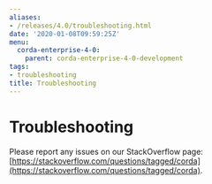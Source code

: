 ```yaml
---
aliases:
- /releases/4.0/troubleshooting.html
date: '2020-01-08T09:59:25Z'
menu:
  corda-enterprise-4-0:
    parent: corda-enterprise-4-0-development
tags:
- troubleshooting
title: Troubleshooting
---
```



# Troubleshooting

Please report any issues on our StackOverflow page: [https://stackoverflow.com/questions/tagged/corda](https://stackoverflow.com/questions/tagged/corda).

